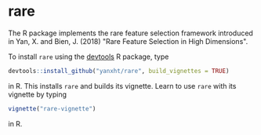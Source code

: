 
<!-- README.md is generated from README.Rmd. Please edit that file -->
rare
====

The R package implements the rare feature selection framework introduced in Yan, X. and Bien, J. (2018) "Rare Feature Selection in High Dimensions".

To install `rare` using the [devtools](https://cran.r-project.org/web/packages/devtools/index.html) R package, type

``` r
devtools::install_github("yanxht/rare", build_vignettes = TRUE)
```

in R. This installs `rare` and builds its vignette. Learn to use `rare` with its vignette by typing

``` r
vignette("rare-vignette")
```

in R.

